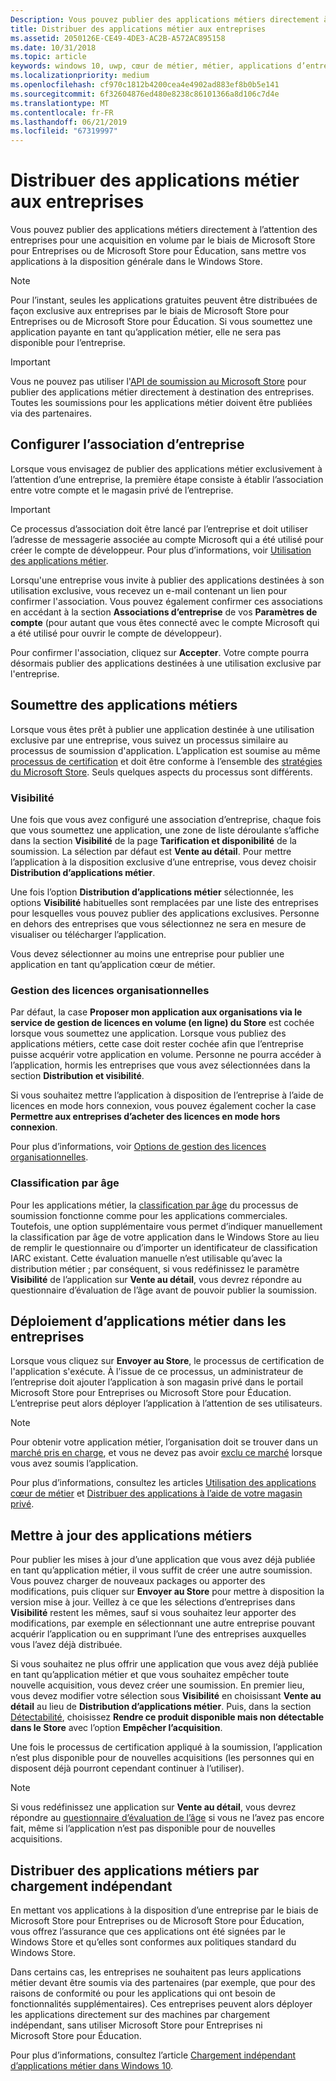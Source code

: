 ```yaml
---
Description: Vous pouvez publier des applications métiers directement à l’attention des entreprises pour une acquisition en volume par le biais de Microsoft Store pour Entreprises ou de Microsoft Store pour Éducation, sans mettre vos applications à la disposition générale dans le Windows Store.
title: Distribuer des applications métier aux entreprises
ms.assetid: 2050126E-CE49-4DE3-AC2B-A572AC895158
ms.date: 10/31/2018
ms.topic: article
keywords: windows 10, uwp, cœur de métier, métier, applications d’entreprise, store pour entreprises, store pour éducation, entreprise
ms.localizationpriority: medium
ms.openlocfilehash: cf970c1812b4200cea4e4902ad883ef8b0b5e141
ms.sourcegitcommit: 6f32604876ed480e8238c86101366a8d106c7d4e
ms.translationtype: MT
ms.contentlocale: fr-FR
ms.lasthandoff: 06/21/2019
ms.locfileid: "67319997"
---
```

# <a name="distribute-lob-apps-to-enterprises"></a>Distribuer des applications métier aux entreprises


Vous pouvez publier des applications métiers directement à l’attention des entreprises pour une acquisition en volume par le biais de Microsoft Store pour Entreprises ou de Microsoft Store pour Éducation, sans mettre vos applications à la disposition générale dans le Windows Store.

> [!NOTE]
> Pour l’instant, seules les applications gratuites peuvent être distribuées de façon exclusive aux entreprises par le biais de Microsoft Store pour Entreprises ou de Microsoft Store pour Éducation. Si vous soumettez une application payante en tant qu’application métier, elle ne sera pas disponible pour l’entreprise. 

> [!IMPORTANT]
> Vous ne pouvez pas utiliser l'[API de soumission au Microsoft Store](../monetize/create-and-manage-submissions-using-windows-store-services.md) pour publier des applications métier directement à destination des entreprises. Toutes les soumissions pour les applications métier doivent être publiées via des partenaires.


## <a name="set-up-the-enterprise-association"></a>Configurer l’association d’entreprise

Lorsque vous envisagez de publier des applications métier exclusivement à l’attention d’une entreprise, la première étape consiste à établir l’association entre votre compte et le magasin privé de l’entreprise.

> [!IMPORTANT]
> Ce processus d’association doit être lancé par l’entreprise et doit utiliser l’adresse de messagerie associée au compte Microsoft qui a été utilisé pour créer le compte de développeur. Pour plus d’informations, voir [Utilisation des applications métier](https://go.microsoft.com/fwlink/p/?LinkId=698846).

Lorsqu'une entreprise vous invite à publier des applications destinées à son utilisation exclusive, vous recevez un e-mail contenant un lien pour confirmer l'association. Vous pouvez également confirmer ces associations en accédant à la section **Associations d’entreprise** de vos **Paramètres de compte** (pour autant que vous êtes connecté avec le compte Microsoft qui a été utilisé pour ouvrir le compte de développeur).

Pour confirmer l'association, cliquez sur **Accepter**. Votre compte pourra désormais publier des applications destinées à une utilisation exclusive par l'entreprise.


## <a name="submit-lob-apps"></a>Soumettre des applications métiers

Lorsque vous êtes prêt à publier une application destinée à une utilisation exclusive par une entreprise, vous suivez un processus similaire au processus de soumission d'application. L’application est soumise au même [processus de certification](the-app-certification-process.md) et doit être conforme à l’ensemble des [stratégies du Microsoft Store](store-policies.md). Seuls quelques aspects du processus sont différents.


### <a name="visibility"></a>Visibilité

Une fois que vous avez configuré une association d’entreprise, chaque fois que vous soumettez une application, une zone de liste déroulante s’affiche dans la section **Visibilité** de la page **Tarification et disponibilité** de la soumission. La sélection par défaut est **Vente au détail**. Pour mettre l’application à la disposition exclusive d’une entreprise, vous devez choisir **Distribution d’applications métier**.

Une fois l’option **Distribution d’applications métier** sélectionnée, les options **Visibilité** habituelles sont remplacées par une liste des entreprises pour lesquelles vous pouvez publier des applications exclusives. Personne en dehors des entreprises que vous sélectionnez ne sera en mesure de visualiser ou télécharger l’application.

Vous devez sélectionner au moins une entreprise pour publier une application en tant qu’application cœur de métier.

<span id="organizational" />

### <a name="organizational-licensing"></a>Gestion des licences organisationnelles

Par défaut, la case **Proposer mon application aux organisations via le service de gestion de licences en volume (en ligne) du Store** est cochée lorsque vous soumettez une application. Lorsque vous publiez des applications métiers, cette case doit rester cochée afin que l’entreprise puisse acquérir votre application en volume. Personne ne pourra accéder à l’application, hormis les entreprises que vous avez sélectionnées dans la section **Distribution et visibilité**.

Si vous souhaitez mettre l’application à disposition de l’entreprise à l’aide de licences en mode hors connexion, vous pouvez également cocher la case **Permettre aux entreprises d’acheter des licences en mode hors connexion**.

Pour plus d’informations, voir [Options de gestion des licences organisationnelles](organizational-licensing.md).


### <a name="age-ratings"></a>Classification par âge

Pour les applications métier, la [classification par âge](age-ratings.md) du processus de soumission fonctionne comme pour les applications commerciales. Toutefois, une option supplémentaire vous permet d’indiquer manuellement la classification par âge de votre application dans le Windows Store au lieu de remplir le questionnaire ou d’importer un identificateur de classification IARC existant. Cette évaluation manuelle n’est utilisable qu’avec la distribution métier ; par conséquent, si vous redéfinissez le paramètre **Visibilité** de l’application sur **Vente au détail**, vous devrez répondre au questionnaire d’évaluation de l’âge avant de pouvoir publier la soumission.


## <a name="enterprise-deployment-of-lob-apps"></a>Déploiement d’applications métier dans les entreprises

Lorsque vous cliquez sur **Envoyer au Store**, le processus de certification de l'application s'exécute. À l’issue de ce processus, un administrateur de l’entreprise doit ajouter l’application à son magasin privé dans le portail Microsoft Store pour Entreprises ou Microsoft Store pour Éducation. L’entreprise peut alors déployer l’application à l’attention de ses utilisateurs.

> [!NOTE]
> Pour obtenir votre application métier, l’organisation doit se trouver dans un [marché pris en charge](https://docs.microsoft.com/windows/whats-new/windows-store-for-business-overview#supported-markets), et vous ne devez pas avoir [exclu ce marché](define-pricing-and-market-selection.md) lorsque vous avez soumis l’application. 

Pour plus d’informations, consultez les articles [Utilisation des applications cœur de métier](https://go.microsoft.com/fwlink/p/?LinkId=698846) et [Distribuer des applications à l’aide de votre magasin privé](https://go.microsoft.com/fwlink/p/?LinkId=698847).


## <a name="update-lob-apps"></a>Mettre à jour des applications métiers

Pour publier les mises à jour d’une application que vous avez déjà publiée en tant qu’application métier, il vous suffit de créer une autre soumission. Vous pouvez charger de nouveaux packages ou apporter des modifications, puis cliquer sur **Envoyer au Store** pour mettre à disposition la version mise à jour. Veillez à ce que les sélections d’entreprises dans **Visibilité** restent les mêmes, sauf si vous souhaitez leur apporter des modifications, par exemple en sélectionnant une autre entreprise pouvant acquérir l’application ou en supprimant l’une des entreprises auxquelles vous l’avez déjà distribuée.

Si vous souhaitez ne plus offrir une application que vous avez déjà publiée en tant qu’application métier et que vous souhaitez empêcher toute nouvelle acquisition, vous devez créer une soumission. En premier lieu, vous devez modifier votre sélection sous **Visibilité** en choisissant **Vente au détail** au lieu de **Distribution d’applications métier**. Puis, dans la section [Détectabilité](choose-visibility-options.md#discoverability), choisissez **Rendre ce produit disponible mais non détectable dans le Store** avec l’option **Empêcher l’acquisition**.

Une fois le processus de certification appliqué à la soumission, l’application n’est plus disponible pour de nouvelles acquisitions (les personnes qui en disposent déjà pourront cependant continuer à l’utiliser).

> [!NOTE]
> Si vous redéfinissez une application sur **Vente au détail**, vous devrez répondre au [questionnaire d’évaluation de l’âge](age-ratings.md) si vous ne l’avez pas encore fait, même si l’application n’est pas disponible pour de nouvelles acquisitions.


## <a name="distribute-lob-apps-through-sideloading"></a>Distribuer des applications métiers par chargement indépendant

En mettant vos applications à la disposition d’une entreprise par le biais de Microsoft Store pour Entreprises ou de Microsoft Store pour Éducation, vous offrez l’assurance que ces applications ont été signées par le Windows Store et qu’elles sont conformes aux politiques standard du Windows Store.

Dans certains cas, les entreprises ne souhaitent pas leurs applications métier devant être soumis via des partenaires (par exemple, que pour des raisons de conformité ou pour les applications qui ont besoin de fonctionnalités supplémentaires). Ces entreprises peuvent alors déployer les applications directement sur des machines par chargement indépendant, sans utiliser Microsoft Store pour Entreprises ni Microsoft Store pour Éducation.

Pour plus d’informations, consultez l’article [Chargement indépendant d’applications métier dans Windows 10](https://go.microsoft.com/fwlink/p/?LinkId=623433).

 

 




